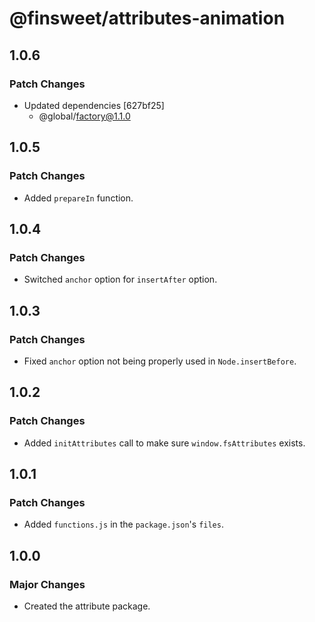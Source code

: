 # @finsweet/attributes-animation

## 1.0.6

### Patch Changes

- Updated dependencies [627bf25]
  - @global/factory@1.1.0

## 1.0.5

### Patch Changes

- Added `prepareIn` function.

## 1.0.4

### Patch Changes

- Switched `anchor` option for `insertAfter` option.

## 1.0.3

### Patch Changes

- Fixed `anchor` option not being properly used in `Node.insertBefore`.

## 1.0.2

### Patch Changes

- Added `initAttributes` call to make sure `window.fsAttributes` exists.

## 1.0.1

### Patch Changes

- Added `functions.js` in the `package.json`'s `files`.

## 1.0.0

### Major Changes

- Created the attribute package.
